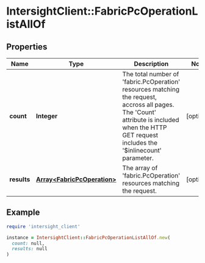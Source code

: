 # IntersightClient::FabricPcOperationListAllOf

## Properties

| Name | Type | Description | Notes |
| ---- | ---- | ----------- | ----- |
| **count** | **Integer** | The total number of &#39;fabric.PcOperation&#39; resources matching the request, accross all pages. The &#39;Count&#39; attribute is included when the HTTP GET request includes the &#39;$inlinecount&#39; parameter. | [optional] |
| **results** | [**Array&lt;FabricPcOperation&gt;**](FabricPcOperation.md) | The array of &#39;fabric.PcOperation&#39; resources matching the request. | [optional] |

## Example

```ruby
require 'intersight_client'

instance = IntersightClient::FabricPcOperationListAllOf.new(
  count: null,
  results: null
)
```

